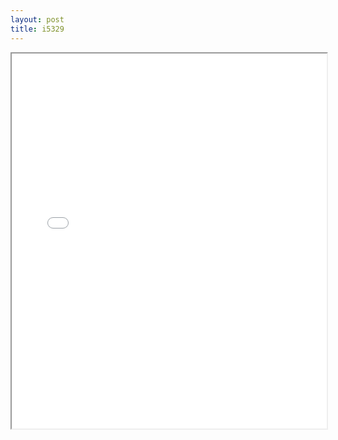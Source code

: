 ```yaml
---
layout: post
title: i5329
---
```


<div class="pdf-container">
<iframe src="/ea/assets/pdfs/misc/i5329.pdf" height="600" width="100%" allowFullScreen="true"></iframe>
</div>

